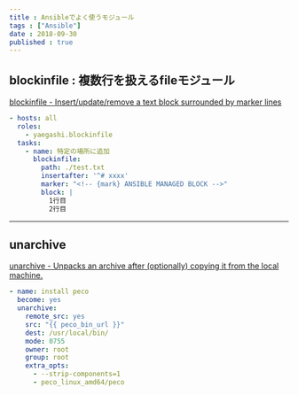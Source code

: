 ```yaml
---
title : Ansibleでよく使うモジュール
tags : ["Ansible"]
date : 2018-09-30
published : true
---
```


<!--more-->

## blockinfile : 複数行を扱えるfileモジュール

[blockinfile - Insert/update/remove a text block surrounded by marker lines](https://docs.ansible.com/ansible/latest/modules/blockinfile_module.html?highlight=blockinfile#blockinfile-insert-update-remove-a-text-block-surrounded-by-marker-lines)

```yaml
- hosts: all
  roles:
    - yaegashi.blockinfile
  tasks:
    - name: 特定の場所に追加
      blockinfile:
        path: ./test.txt
        insertafter: '^# xxxx'
        marker: "<!-- {mark} ANSIBLE MANAGED BLOCK -->"
        block: |
          1行目
          2行目
```

---

## unarchive

[unarchive - Unpacks an archive after (optionally) copying it from the local machine.
](https://docs.ansible.com/ansible/latest/modules/unarchive_module.html?highlight=unarchive)

```yaml
- name: install peco
  become: yes
  unarchive:
    remote_src: yes
    src: "{{ peco_bin_url }}"
    dest: /usr/local/bin/
    mode: 0755
    owner: root
    group: root
    extra_opts:
      - --strip-components=1
      - peco_linux_amd64/peco
```
